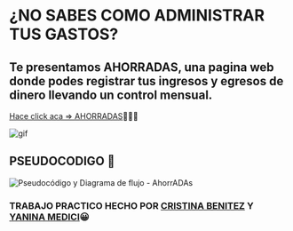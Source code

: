 # ¿NO SABES COMO ADMINISTRAR TUS GASTOS?    
## Te presentamos AHORRADAS, una pagina web donde podes registrar tus ingresos y egresos de dinero llevando un control mensual.    
[Hace click aca => AHORRADAS](https://crismi22.github.io/tp-ahorradas/)💸💸💸

![gif](https://media.giphy.com/media/3o6UB5RrlQuMfZp82Y/giphy.gif)   
## PSEUDOCODIGO  📌  
![Pseudocódigo y Diagrama de flujo - AhorrADAs](https://user-images.githubusercontent.com/97647142/188544192-428d1abc-267e-4ab8-ad8e-ab7845c94eb4.jpg)    
### TRABAJO PRACTICO HECHO POR [CRISTINA BENITEZ](https://github.com/Crismi22) Y [YANINA MEDICI](https://github.com/YaninaMedici)😀
